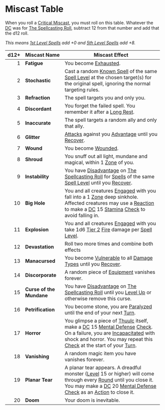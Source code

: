 # Miscast Table

When you roll a [Critical Miscast](../../../Game%20Procedures/Die%20Rolling%20Mechanics/Critical%20Miscast.md), you must roll on this table. Whatever the [DC](../../../Game%20Procedures/Core%20Procedures/DC.md) was for [The Spellcasting Roll](../../Spellcasting/Spellcasting.md#The%20Spellcasting%20Roll), subtract 12 from that number and add that the d12 roll.

*This means [1st Level Spells](../Spells%20by%20Level/Level%201/1st%20Level%20Spells.md) add +0 and [5th Level Spells](../Spells%20by%20Level/Level%205/5th%20Level%20Spells.md) add +8.*

| d12+ | Miscast Name             | Miscast Effect                                                                                                                                                                                                                                                                                                                                                                                                                                                                                                                                                                                                                                       |
| ---: | ------------------------ | ---------------------------------------------------------------------------------------------------------------------------------------------------------------------------------------------------------------------------------------------------------------------------------------------------------------------------------------------------------------------------------------------------------------------------------------------------------------------------------------------------------------------------------------------------------------------------------------------------------------------------------------------------- |
|    1 | **Fatigue**              | You become [Exhausted](../../../Game%20Procedures/Conditions/Exhausted.md).                                                                                                                                                                                                                                                                                                                                                                                                                                                                                                                                                                          |
|    2 | **Stochastic**           | Cast a random [Known Spell](../../Spellcasting/Spell%20Learning/Known%20Spells.md) of the same [Spell Level](../Spell%20Level.md) at the chosen target(s) for the original spell, ignoring the normal targeting rules.                                                                                                                                                                                                                                                                                                                                                                                                                               |
|    3 | **Refraction**           | The spell targets you and only you.                                                                                                                                                                                                                                                                                                                                                                                                                                                                                                                                                                                                                  |
|    4 | **Discordant**           | You forget the failed spell. You remember it after a [Long Rest](../../../Game%20Procedures/Core%20Procedures/Resting.md#Long%20Rest).                                                                                                                                                                                                                                                                                                                                                                                                                                                                                                               |
|    5 | **Inaccurate**           | The spell targets a random ally and only that ally.                                                                                                                                                                                                                                                                                                                                                                                                                                                                                                                                                                                                  |
|    6 | **Glitter**              | [Attacks](../../../Game%20Procedures/Combat/Attack.md) against you [Advantage](../../../Game%20Procedures/Die%20Rolling%20Mechanics/Advantage.md) until you [Recover](../../../Game%20Procedures/Core%20Procedures/Break.md#Recover).                                                                                                                                                                                                                                                                                                                                                                                                                |
|    7 | **Wound**                | You become [Wounded](../../../Game%20Procedures/Conditions/Wounded.md).                                                                                                                                                                                                                                                                                                                                                                                                                                                                                                                                                                              |
|    8 | **Shroud**               | You snuff out all light, mundane and magical, within 1 [Zone](../../../Game%20Procedures/Core%20Procedures/Zone.md) of you.                                                                                                                                                                                                                                                                                                                                                                                                                                                                                                                          |
|    9 | **Instability**          | You have [Disadvantage](../../../Game%20Procedures/Die%20Rolling%20Mechanics/Disadvantage.md) on [The Spellcasting Roll](../../Spellcasting/Spellcasting.md#The%20Spellcasting%20Roll) for [Spells](../../Spells.md) of the same [Spell Level](../Spell%20Level.md) until you [Recover](../../../Game%20Procedures/Core%20Procedures/Break.md#Recover).                                                                                                                                                                                                                                                                                              |
|   10 | **Big Hole**             | You and all creatures [Engaged](../../../Game%20Procedures/Conditions/Engaged.md) with you fall into a 1 [Zone](../../../Game%20Procedures/Core%20Procedures/Zone.md) deep sinkhole. Affected creatures may use a [Reaction](../../../Game%20Procedures/Combat/Reaction.md) to make a [DC](../../../Game%20Procedures/Core%20Procedures/DC.md) 15 [Stamina](../../../Player%20Characters/Attributes/Stamina.md) [Check](../../../Game%20Procedures/Core%20Procedures/Check.md) to avoid falling in.                                                                                                                                                  |
|   11 | **Explosion**            | You and all creatures [Engaged](../../../Game%20Procedures/Conditions/Engaged.md) with you take 1d6 [Tier 2](../../../Game%20Procedures/Combat/Damage/Damage%20Tiers/Tier%202.md) [Fire](../../../Game%20Procedures/Combat/Damage/Damage%20Types/Fire.md) damage per [Spell Level](../Spell%20Level.md).                                                                                                                                                                                                                                                                                                                                             |
|   12 | **Devastation**          | Roll two more times and combine both effects                                                                                                                                                                                                                                                                                                                                                                                                                                                                                                                                                                                                         |
|   13 | **Manacursed**           | You become [Vulnerable](../../../Game%20Procedures/Conditions/Vulnerable.md) to all [Damage Types](../../../Game%20Procedures/Combat/Damage/Damage%20Types/{Damage%20Types}.md) until you [Recover](../../../Game%20Procedures/Core%20Procedures/Break.md#Recover).                                                                                                                                                                                                                                                                                                                                                                                  |
|   14 | **Discorporate**         | A random piece of [Equipment](../../../Player%20Characters/Inventory/Equipment.md) vanishes forever.                                                                                                                                                                                                                                                                                                                                                                                                                                                                                                                                                 |
|   15 | **Curse of the Mundane** | You have [Disadvantage](../../../Game%20Procedures/Die%20Rolling%20Mechanics/Disadvantage.md) on [The Spellcasting Roll](../../Spellcasting/Spellcasting.md#The%20Spellcasting%20Roll) until you [Level Up](../../../Player%20Characters/Progression/Level.md#Level%20Up) or otherwise remove this curse.                                                                                                                                                                                                                                                                                                                                            |
|   16 | **Petrification**        | You become stone, you are [Paralyzed](../../../Game%20Procedures/Conditions/Paralyzed.md) until the end of your next [Turn](../../../Game%20Procedures/Core%20Procedures/Turn.md).                                                                                                                                                                                                                                                                                                                                                                                                                                                                   |
|   17 | **Horror**               | You glimpse a piece of [Thuulc](../../../Resources%20for%20GMs/Mithrinian%20Pantheons/Lords%20of%20Oblivion/Thuulc.md) itself, make a [DC](../../../Game%20Procedures/Core%20Procedures/DC.md) 15 [Mental Defense](../../../Player%20Characters/Derived%20Statistics/Mental%20Defense.md) [Check](../../../Game%20Procedures/Core%20Procedures/Check.md). On a failure, you are [Incapacitated](../../../Game%20Procedures/Conditions/Incapacitated.md) with shock and horror. You may repeat this [Check](../../../Game%20Procedures/Core%20Procedures/Check.md) at the start of your [Turn](../../../Game%20Procedures/Core%20Procedures/Turn.md). |
|   18 | **Vanishing**            | A random magic item you have vanishes forever.                                                                                                                                                                                                                                                                                                                                                                                                                                                                                                                                                                                                       |
|   19 | **Planar Tear**          | A planar tear appears. A dreadful monster ([Level](../../../Player%20Characters/Progression/Level.md) 15 or higher) will come through every [Round](../../../Game%20Procedures/Core%20Procedures/Round.md) until you close it. You may make a [DC](../../../Game%20Procedures/Core%20Procedures/DC.md) 20 [Mental Defense](../../../Player%20Characters/Derived%20Statistics/Mental%20Defense.md) [Check](../../../Game%20Procedures/Core%20Procedures/Check.md) as an [Action](../../../Game%20Procedures/Core%20Procedures/Action.md) to close it.                                                                                                 |
|   20 | **Doom**                 | Your doom is inevitable.                                                                                                                                                                                                                                                                                                                                                                                                                                                                                                                                                                                                                             |
